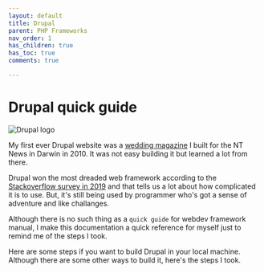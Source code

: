 ```yaml
---
layout: default
title: Drupal
parent: PHP Frameworks
nav_order: 1
has_children: true
has_toc: true
comments: true

---
```

# Drupal quick guide

![Drupal logo](https://www.drupal.org/files/cta/graphic/Wordmark2_white_RGB.svg)

My first ever Drupal website was a [wedding magazine](https://web.archive.org/web/20130409080627/http://wishdreamweddings.com.au/) I built for the NT News in Darwin in 2010. It was not easy building it but learned a lot from there.

Drupal won the most dreaded web framework according to the [Stackoverflow survey in 2019](https://insights.stackoverflow.com/survey/2019#technology-_-most-loved-dreaded-and-wanted-web-frameworks) and that tells us a lot about how complicated it is to use. But, it's still being used by programmer who's got a sense of adventure and like challanges. 

Although there is no such thing as a `quick guide` for webdev framework manual, I make this documentation a quick reference for myself just to remind me of the steps I took.

Here are some steps if you want to build Drupal in your local machine. Although there are some other ways to build it, here's the steps I took.